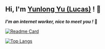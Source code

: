 ## Hi, I'm <a href="https://www.yuyunlong.cn/" target="_blank">Yunlong Yu (Lucas)</a> ! 👋

 <em><b>I'm an internet worker, nice to meet you ! </b> </em> 👋

[![Readme Card](https://github-readme-stats.vercel.app/api?username=yunlongyuzz&show_icons=true)](https://github.com/yunlongyuzz)

[![Top Langs](https://github-readme-stats.vercel.app/api/top-langs/?username=yunlongyuzz&layout=compact&exclude_repo=yunlongyuzz.github.io)](https://github.com/yunlongyuzz)
